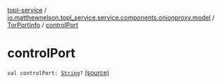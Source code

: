 [topl-service](../../index.md) / [io.matthewnelson.topl_service.service.components.onionproxy.model](../index.md) / [TorPortInfo](index.md) / [controlPort](./control-port.md)

# controlPort

`val controlPort: `[`String`](https://kotlinlang.org/api/latest/jvm/stdlib/kotlin/-string/index.html)`?` [(source)](https://github.com/05nelsonm/TorOnionProxyLibrary-Android/blob/master/topl-service/src/main/java/io/matthewnelson/topl_service/service/components/onionproxy/model/TorPortInfo.kt#L11)